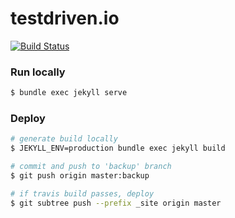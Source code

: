 # testdriven.io

[![Build Status](https://travis-ci.org/realpython/test-driven.svg?branch=backup)](https://travis-ci.org/realpython/test-driven)

### Run locally

```sh
$ bundle exec jekyll serve
```

### Deploy

```sh
# generate build locally
$ JEKYLL_ENV=production bundle exec jekyll build

# commit and push to 'backup' branch
$ git push origin master:backup

# if travis build passes, deploy
$ git subtree push --prefix _site origin master
```
